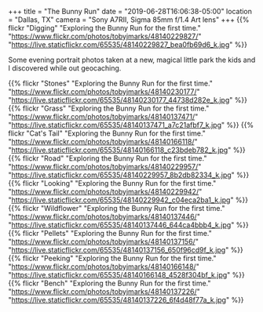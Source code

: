 +++
title = "The Bunny Run"
date = "2019-06-28T16:06:38-05:00"
location = "Dallas, TX"
camera = "Sony A7RII, Sigma 85mm f/1.4 Art lens"
+++
{{% flickr "Digging"
           "Exploring the Bunny Run for the first time."
           "https://www.flickr.com/photos/tobyjmarks/48140229827/"
           "https://live.staticflickr.com/65535/48140229827_bea0fb69d6_k.jpg" %}}
<!--more-->
Some evening portrait photos taken at a new, magical little park the kids and I discovered while out geocaching.

{{% flickr "Stones"
           "Exploring the Bunny Run for the first time."
           "https://www.flickr.com/photos/tobyjmarks/48140230177/"
           "https://live.staticflickr.com/65535/48140230177_44738d282e_k.jpg" %}}
{{% flickr "Grass"
           "Exploring the Bunny Run for the first time."
           "https://www.flickr.com/photos/tobyjmarks/48140137471/"
           "https://live.staticflickr.com/65535/48140137471_a7c21afbf7_k.jpg" %}}
{{% flickr "Cat's Tail"
           "Exploring the Bunny Run for the first time."
           "https://www.flickr.com/photos/tobyjmarks/48140166118/"
           "https://live.staticflickr.com/65535/48140166118_c23bdeb782_k.jpg" %}}
{{% flickr "Road"
           "Exploring the Bunny Run for the first time."
           "https://www.flickr.com/photos/tobyjmarks/48140229957/"
           "https://live.staticflickr.com/65535/48140229957_8b2db82334_k.jpg" %}}
{{% flickr "Looking"
           "Exploring the Bunny Run for the first time."
           "https://www.flickr.com/photos/tobyjmarks/48140229942/"
           "https://live.staticflickr.com/65535/48140229942_c04eca2ba1_k.jpg" %}}
{{% flickr "Wildflower"
           "Exploring the Bunny Run for the first time."
           "https://www.flickr.com/photos/tobyjmarks/48140137446/"
           "https://live.staticflickr.com/65535/48140137446_644ca4bbb4_k.jpg" %}}
{{% flickr "Pellets"
           "Exploring the Bunny Run for the first time."
           "https://www.flickr.com/photos/tobyjmarks/48140137156/"
           "https://live.staticflickr.com/65535/48140137156_650f96cd9f_k.jpg" %}}
{{% flickr "Peeking"
           "Exploring the Bunny Run for the first time."
           "https://www.flickr.com/photos/tobyjmarks/48140166148/"
           "https://live.staticflickr.com/65535/48140166148_4528f304bf_k.jpg" %}}
{{% flickr "Bench"
           "Exploring the Bunny Run for the first time."
           "https://www.flickr.com/photos/tobyjmarks/48140137226/"
           "https://live.staticflickr.com/65535/48140137226_6f4d48f77a_k.jpg" %}}
